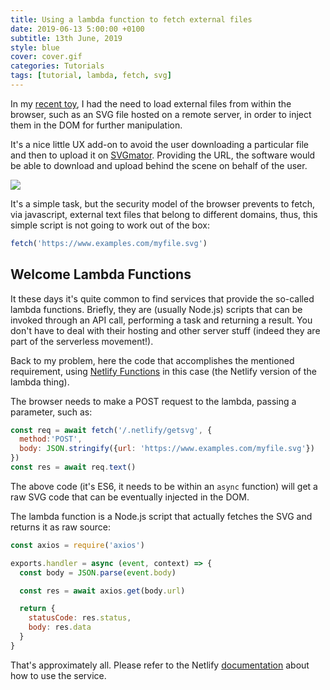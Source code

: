 ```yaml
---
title: Using a lambda function to fetch external files
date: 2019-06-13 5:00:00 +0100
subtitle: 13th June, 2019
style: blue
cover: cover.gif
categories: Tutorials
tags: [tutorial, lambda, fetch, svg]
---
```


In my [recent toy](https://www.svgmator.com/), I had the need to load external files from within the browser, such as an SVG file hosted on a remote server, in order to inject them in the DOM for further manipulation.

It's a nice little UX add-on to avoid the user downloading a particular file and then to upload it on [SVGmator](https://www.svgmator.com/). Providing the URL, the software would be able to download and upload behind the scene on behalf of the user.

![](/assets/posts/using-netlify-lambda-function-to-load-externals/img.gif)

It's a simple task, but the security model of the browser prevents to fetch, via javascript, external text files that belong to different domains, thus, this simple script is not going to work out of the box:

```javascript
fetch('https://www.examples.com/myfile.svg')
```

## Welcome Lambda Functions

It these days it's quite common to find services that provide the so-called lambda functions. Briefly, they are (usually Node.js) scripts that can be invoked through an API call, performing a task and returning a result. You don't have to deal with their hosting and other server stuff (indeed they are part of the serverless movement!).

Back to my problem, here the code that accomplishes the mentioned requirement, using [Netlify Functions](https://www.netlify.com/docs/functions/) in this case (the Netlify version of the lambda thing).

The browser needs to make a POST request to the lambda, passing a parameter, such as:

```javascript
const req = await fetch('/.netlify/getsvg', {
  method:'POST',
  body: JSON.stringify({url: 'https://www.examples.com/myfile.svg'})
})
const res = await req.text()
```

The above code (it's ES6, it needs to be within an `async` function) will get a raw SVG code that can be eventually injected in the DOM.

The lambda function is a Node.js script that actually fetches the SVG and returns it as raw source:

```javascript
const axios = require('axios')

exports.handler = async (event, context) => {
  const body = JSON.parse(event.body)

  const res = await axios.get(body.url)

  return {
    statusCode: res.status,
    body: res.data
  }
}
```

That's approximately all. Please refer to the Netlify [documentation](https://www.netlify.com/docs/functions/) about how to use the service.

